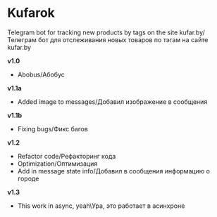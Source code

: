 # Kufarok
Telegram bot for tracking new products by tags on the site kufar.by/Телеграм бот для отслеживания новых товаров по тэгам на сайте kufar.by

**v1.0**
- Abobus/Абобус

**v1.1a**
- Added image to messages/Добавил изображение в сообщения

**v1.1b**
- Fixing bugs/Фикс багов

**v1.2**
- Refactor code/Рефакторинг кода
- Optimization/Оптимизация
- Add in message state info/Добавил в сообщения информацию о городе

**v1.3**
- This work in async, yeah\Ура, это работает в асинхроне